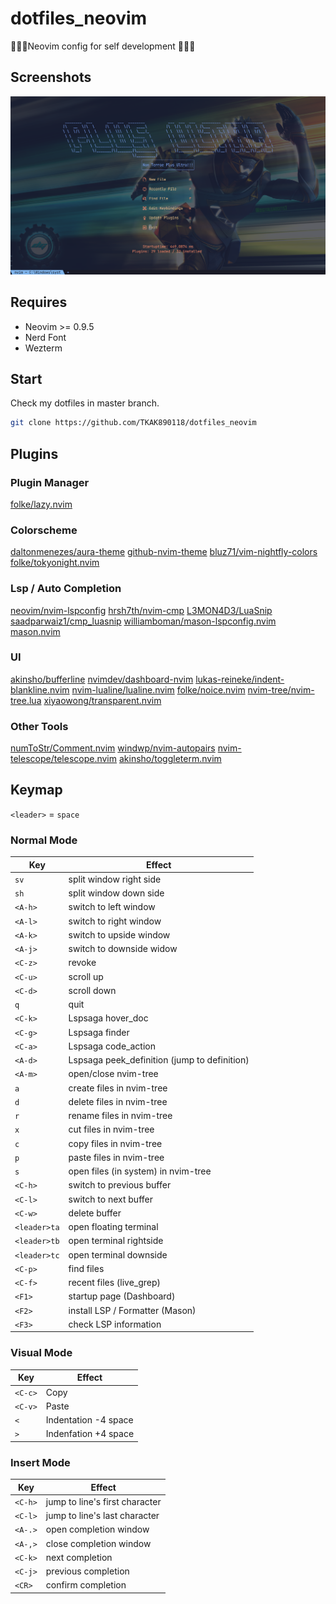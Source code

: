 # dotfiles_neovim
🧪🧪🧪Neovim config for self development 💉💉💉
## Screenshots
![image](https://github.com/TKAK890118/dotfiles_neovim/blob/main/Screenshot1.png)
## Requires
- Neovim >= 0.9.5
- Nerd Font
- Wezterm
## Start
Check my dotfiles in master branch.
```bash
git clone https://github.com/TKAK890118/dotfiles_neovim
```
## Plugins
### Plugin Manager
[folke/lazy.nvim](https://github.com/folke/lazy.nvim)
### Colorscheme 
[daltonmenezes/aura-theme](https://github.com/daltonmenezes/aura-theme)
[github-nvim-theme](https://github.com/projekt0n/github-nvim-theme)
[bluz71/vim-nightfly-colors](https://github.com/bluz71/vim-nightfly-colors)
[folke/tokyonight.nvim](https://github.com/folke/tokyonight.nvim)
### Lsp / Auto Completion
[neovim/nvim-lspconfig](https://github.com/neovim/nvim-lspconfig)
[hrsh7th/nvim-cmp](https://github.com/hrsh7th/nvim-cmp)
[L3MON4D3/LuaSnip](https://github.com/L3MON4D3/LuaSnip)
[saadparwaiz1/cmp_luasnip](https://github.com/saadparwaiz1/cmp_luasnip)
[williamboman/mason-lspconfig.nvim](https://github.com/williamboman/mason-lspconfig.nvim)
[mason.nvim](https://github.com/williamboman/mason.nvim)
### UI
[akinsho/bufferline](https://github.com/akinsho/bufferline.nvim)
[nvimdev/dashboard-nvim](https://github.com/nvimdev/dashboard-nvim)
[lukas-reineke/indent-blankline.nvim](https://github.com/lukas-reineke/indent-blankline.nvim)
[nvim-lualine/lualine.nvim](https://github.com/nvim-lualine/lualine.nvim)
[folke/noice.nvim](https://github.com/folke/noice.nvim)
[nvim-tree/nvim-tree.lua](https://github.com/nvim-tree/nvim-tree.lua)
[xiyaowong/transparent.nvim](https://github.com/xiyaowong/transparent.nvim)
### Other Tools
[numToStr/Comment.nvim](https://github.com/numToStr/Comment.nvim)
[windwp/nvim-autopairs](https://github.com/windwp/nvim-autopairs)
[nvim-telescope/telescope.nvim](https://github.com/nvim-telescope/telescope.nvim)
[akinsho/toggleterm.nvim](https://github.com/akinsho/toggleterm.nvim)
## Keymap
`<leader>` = `space`
### Normal Mode

| Key          | Effect                                       |
| ------------ | -------------------------------------------- |
| `sv`         | split window right side                      |
| `sh`         | split window down side                       |
| `<A-h>`      | switch to left window                        |
| `<A-l>`      | switch to right window                       |
| `<A-k>`      | switch to upside window                      |
| `<A-j>`      | switch to downside widow                     |
| `<C-z>`      | revoke                                       |
| `<C-u>`      | scroll up                                    |
| `<C-d>`      | scroll down                                  |
| `q`          | quit                                         |
| `<C-k>`      | Lspsaga hover_doc                            |
| `<C-g>`      | Lspsaga finder                               |
| `<C-a>`      | Lspsaga code_action                          |
| `<A-d>`      | Lspsaga peek_definition (jump to definition) |
| `<A-m>`      | open/close nvim-tree                         |
| `a`          | create files in nvim-tree                    |
| `d`          | delete files in nvim-tree                    |
| `r`          | rename files in nvim-tree                    |
| `x`          | cut files in nvim-tree                       |
| `c`          | copy files in nvim-tree                      |
| `p`          | paste files in nvim-tree                     |
| `s`          | open files (in system) in nvim-tree          |
| `<C-h>`      | switch to previous buffer                    |
| `<C-l>`      | switch to next buffer                        |
| `<C-w>`      | delete buffer                                |
| `<leader>ta` | open floating terminal                       |
| `<leader>tb` | open terminal rightside                      |
| `<leader>tc` | open terminal downside                       |
| `<C-p>`      | find files                                   |
| `<C-f>`      | recent files (live_grep)                     |
| `<F1>`       | startup page (Dashboard)                     |
| `<F2>`       | install LSP / Formatter (Mason)              |
| `<F3>`       | check LSP information                        |
### Visual Mode

| Key     | Effect               |
| ------- | -------------------- |
| `<C-c>` | Copy                 |
| `<C-v>` | Paste                |
| `<`     | Indentation -4 space |
| `>`     | Indenfation +4 space |
### Insert Mode

| Key     | Effect                         |
| ------- | ------------------------------ |
| `<C-h>` | jump to line's first character |
| `<C-l>` | jump to line's last character  |
| `<A-.>` | open completion window         |
| `<A-,>` | close completion window        |
| `<C-k>` | next completion                |
| `<C-j>` | previous completion            |
| `<CR>`  | confirm completion             |

